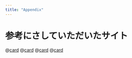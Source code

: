 ```yaml
---
title: "Appendix"
---
```


# 参考にさしていただいたサイト

@[card](https://prog-8.com/docs/nodejs-env-win)
@[card](https://qiita.com/shizuma/items/2b2f873a0034839e47ce)
@[card](https://qiita.com/taiponrock/items/632c117220e57d555099)
@[card](https://engineer.retty.me/entry/2022/12/22/150035)